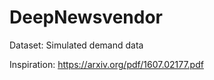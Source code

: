 # DeepNewsvendor

Dataset: Simulated demand data

Inspiration: https://arxiv.org/pdf/1607.02177.pdf

